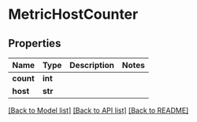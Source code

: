# MetricHostCounter

## Properties
Name | Type | Description | Notes
------------ | ------------- | ------------- | -------------
**count** | **int** |  | 
**host** | **str** |  | 

[[Back to Model list]](../README.md#documentation-for-models) [[Back to API list]](../README.md#documentation-for-api-endpoints) [[Back to README]](../README.md)


